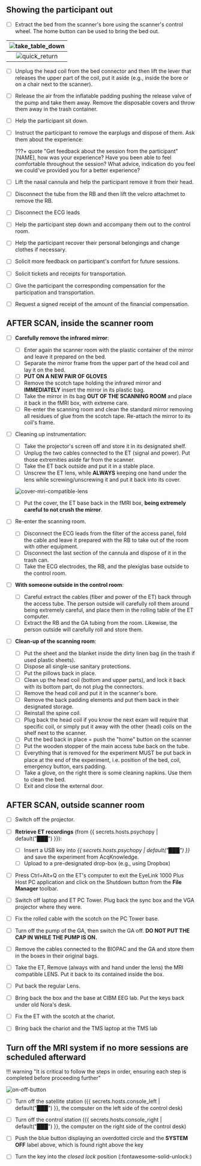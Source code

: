 
## Showing the participant out

- [ ] Extract the bed from the scanner's bore using the scanner's control wheel.
    The home button can be used to bring the bed out.

| ![take_table_down](../assets/images/take_table_down.png) |
|:--:|
| ![quick_return](../assets/images/quick_return.png) |

- [ ] Unplug the head coil from the bed connector and then lift the lever that releases the upper part of the coil, put it aside (e.g., inside the bore or on a chair next to the scanner).
- [ ] Release the air from the inflatable padding pushing the release valve of the pump and take them away. Remove the disposable covers and throw them away in the trash container.
- [ ] Help the participant sit down.
- [ ] Instruct the participant to remove the earplugs and dispose of them. Ask them about the experience:

    ???+ quote "Get feedback about the session from the participant"
        [NAME], how was your experience?
        Have you been able to feel comfortable throughout the session?
        What advice, indication do you feel we could've provided you for a better experience?

- [ ] Lift the nasal cannula and help the participant remove it from their head.
- [ ] Disconnect the tube from the RB and then lift the velcro attachmet to remove the RB.
- [ ] Disconnect the ECG leads
- [ ] Help the participant step down and accompany them out to the control room.
- [ ] Help the participant recover their personal belongings and change clothes if necessary.
- [ ] Solicit more feedback on participant's comfort for future sessions.
- [ ] Solicit tickets and receipts for transportation.
- [ ] Give the participant the corresponding compensation for the participation and transportation.
- [ ] Request a signed receipt of the amount of the financial compensation.

## AFTER SCAN, inside the scanner room

- [ ] **Carefully remove the infrared mirror**:
    - [ ] Enter again the scanner room with the plastic container of the mirror and leave it prepared on the bed.
    - [ ] Separate the mirror frame from the upper part of the head coil and lay it on the bed.
    - [ ] **PUT ON A NEW PAIR OF GLOVES**
    - [ ] Remove the scotch tape holding the infrared mirror and **IMMEDIATELY** insert the mirror in its plastic bag.
    - [ ] Take the mirror in its bag **OUT OF THE SCANNING ROOM** and place it back in the fMRI box, with extreme care.
    - [ ] Re-enter the scanning room and clean the standard mirror removing all residues of glue from the scotch tape. Re-attach the mirror to its coil's frame.

- [ ] Cleaning up instrumentation:
    - [ ] Take the projector's screen off and store it in its designated shelf.
    - [ ] Unplug the two cables connected to the ET (signal and power). Put those extremities aside far from the scanner.
    - [ ] Take the ET back outside and put it in a stable place.
    - [ ] Unscrew the ET lens, while **ALWAYS** keeping one hand under the lens while screwing/unscrewing it and put it back into its cover.

    ![cover-mri-compatible-lens](../assets/images/cover-mri-compatible-lens.png "Cover MRI compatible lens")

    - [ ] Put the cover, the ET base back in the fMRI box, **being extremely careful to not crush the mirror**.

- [ ] Re-enter the scanning room.
    - [ ] Disconnect the ECG leads from the filter of the access panel, fold the cable and leave it prepared with the RB to take out of the room with other equipment.
    - [ ] Disconnect the last section of the cannula and dispose of it in the trash can.
    - [ ] Take the ECG electrodes, the RB, and the plexiglas base outside to the control room.

- [ ] **With someone outside in the control room**:
    - [ ] Careful extract the cables (fiber and power of the ET) back through the access tube. The person outside will carefully roll them around being extremely careful, and place them in the rolling table of the ET computer.
    - [ ] Extract the RB and the GA tubing from the room. Likewise, the person outside will carefully roll and store them.

- [ ] **Clean-up of the scanning room**:
    - [ ] Put the sheet and the blanket inside the dirty linen bag (in the trash if used plastic sheets).
    - [ ] Dispose all single-use sanitary protections.
    - [ ] Put the pillows back in place.
    - [ ] Clean up the head coil (bottom and upper parts), and lock it back with its bottom part, do not plug the connectors.
    - [ ] Remove the head coil and put it in the scanner's bore.
    - [ ] Remove the back padding elements and put them back in their designated storage.
    - [ ] Reinstall the spine coil.
    - [ ] Plug back the head coil if you know the next exam will require that specific coil, or simply put it away with the other (head) coils on the shelf next to the scanner.
    - [ ] Put the bed back in place = push the "home" button on the scanner
    - [ ] Put the wooden stopper of the main access tube back on the tube.
    - [ ] Everything that is removed for the experiment MUST be put back in place at the end of the experiment, i.e. position of the bed, coil, emergency button, ears padding.
    - [ ] Take a glove, on the right there is some cleaning napkins. Use them to clean the bed.
    - [ ] Exit and close the external door.

## AFTER SCAN, outside scanner room

- [ ] Switch off the projector.

- [ ] **Retrieve ET recordings** (from {{ secrets.hosts.psychopy | default("███") }}):
    - [ ] Insert a USB key into *{{ secrets.hosts.psychopy | default("███") }}* and save the experiment from AcqKnowledge.
    - [ ] Upload to a pre-designated drop-box (e.g., using Dropbox)
- [ ] Press <span class="keypress">Ctrl</span>+<span class="keypress">Alt</span>+<span class="keypress">Q</span> on the ET's computer to exit the EyeLink 1000 Plus Host PC application and click on the <span class="keypress">Shutdown</span> button from the **File Manager** toolbar.
- [ ] Switch off laptop and ET PC Tower. Plug back the sync box and the VGA projector where they were.
- [ ] Fix the rolled cable with the scotch on the PC Tower base.
- [ ] Turn off the pump of the GA, then switch the GA off. **DO NOT PUT THE CAP IN WHILE THE PUMP IS ON.**
- [ ] Remove the cables connected to the BIOPAC and the GA and store them in the boxes in their original bags.
- [ ] Take the ET, Remove (always with and hand under the lens) the MRI compatible LENS. Put it back to its contained inside the box.
- [ ] Put back the regular Lens.
- [ ] Bring back the box and the base at CIBM EEG lab. Put the keys back under old Nora's desk.
- [ ] Fix the ET with the scotch at the chariot.
- [ ] Bring back the chariot and the TMS laptop at the TMS lab

## Turn off the MRI system if no more sessions are scheduled afterward

!!! warning "It is critical to follow the steps in order, ensuring each step is completed before proceeding further"

![on-off-button](../assets/images/on-off-box.jpg)

- [ ] Turn off the satellite station ({{ secrets.hosts.console_left | default("███") }}, the computer on the left side of the control desk)
- [ ] Turn off the control station ({{ secrets.hosts.console_right | default("███") }}, the computer on the right side of the control desk)
- [ ] Push the blue button displaying an overdotted circle and the **SYSTEM OFF** label above, which is found right above the key
- [ ] Turn the key into the *closed lock* position (:fontawesome-solid-unlock:)

